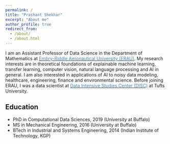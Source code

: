 ```yaml
---
permalink: /
title: "Prashant Shekhar"
excerpt: "About me"
author_profile: true
redirect_from: 
  - /about/
  - /about.html
---
```


I am an Assistant Professor of Data Science in the Department of Mathematics at <a href="https://erau.edu/" target="_blank"><span style="color:SteelBlue">Embry-Riddle Aeronautical University (ERAU)</span></a>. My research interests are in theoretical foundations of explainable machine learning, transfer learning, computer vision, natural language processing and AI in general. I am also interested in applications of AI to noisy data modeling, healthcare, engineering, finance and environmental science. 
Before joining ERAU, I was a data scientist at <a href="https://disc.tufts.edu/" target="_blank"><span style="color:SteelBlue">Data Intensive Studies Center (DISC)</span></a> at Tufts University.

## Education
- PhD in Computational Data Sciences, 2019 (University at Buffalo)
- MS in Mechanical Engineering, 2016 (University at Buffalo)
- BTech in Industrial and Systems Engineering, 2014 (Indian Institute of Technology, KGP)
